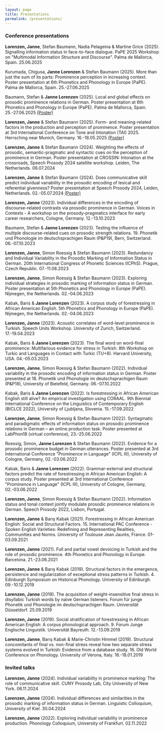 ```yaml
---
layout: page
title: Presentations
permalink: /presentations/
---
```


### Conference presentations

**Lorenzen, Janne**, Stefan Baumann, Nadia Pelageina & Martine Grice (2025). Signalling information status in face-to-face dialogue. PaPE 2025 Workshop on "Multimodal Information Structure and Discourse". Palma de Mallorca, Spain. 25.06.2025

Kurumada, Chigusa, **Janne Lorenzen** & Stefan Baumann (2025). More than just the sum of its parts: Prominence perception in increasing context. Poster presentation at 6th Phonetics and Phonology in Europe (PaPE). Palma de Mallorca, Spain. 25.-27.06.2025

Baumann, Stefan & **Janne Lorenzen** (2025). Local and global effects on prosodic prominence relations in German. Poster presentation at 6th Phonetics and Phonology in Europe (PaPE). Palma de Mallorca, Spain. 25.-27.06.2025 <a href = "https://osf.io/8qhdu">(Poster)</a>

**Lorenzen, Janne** & Stefan Baumann (2025). Form- and meaning-related factors in the production and perception of prominence. Poster presentation at 3rd International Conference on Tone and Intonation (TAI) 2025. Herrsching near Munich, Germany. 16.-18.05.2025 <a href = "https://osf.io/t39uz">(Poster)</a>

**Lorenzen, Janne** & Stefan Baumann (2024). Weighting the effects of prosodic, semantic-pragmatic and syntactic cues on the perception of prominence in German. Poster presentation at CROSSIN: Intonation at the crossroads, Speech Prosody 2024 satellite workshop. Leiden, The Netherlands. 06.07.2024

**Lorenzen, Janne** & Stefan Baumann (2024). Does communicative skill predict individual variability in the prosodic encoding of lexical and referential givenness? Poster presentation at Speech Prosody 2024, Leiden, Netherlands. 02.-05.07.2024 <a href = "https://osf.io/dc7am">(Poster)</a>

**Lorenzen, Janne** (2023). Individual differences in the encoding of discourse-related contrasts via prosodic prominence in German. Voices in Contexts - A workshop on the prosody-pragmatics interface for early career researchers, Cologne, Germany. 12.-13.10.2023

Baumann, Stefan & **Janne Lorenzen** (2023). Testing the influence of multiple discourse-related cues on prosodic strength relations. 19. Phonetik und Phonologie im deutschsprachigen Raum (P&P19), Bern, Switzerland. 06.-07.10.2023

**Lorenzen, Janne**, Simon Roessig & Stefan Baumann (2023). Redundancy and Individual Variability in the Prosodic Marking of Information Status in German. 20th International Congress of Phonetic Sciences (ICPhS). Prague, Czech Republic. 07.-11.08.2023

**Lorenzen, Janne**, Simon Roessig & Stefan Baumann (2023). Exploring individual strategies in prosodic marking of information status in German. Poster presentation at 5th Phonetics and Phonology in Europe (PaPE). Nijmegen, the Netherlands. 02.-04.06.2023

Kabak, Baris & **Janne Lorenzen** (2023). A corpus study of forestressing in African American English. 5th Phonetics and Phonology in Europe (PaPE). Nijmegen, the Netherlands. 02.-04.06.2023

**Lorenzen, Janne** (2023). Acoustic correlates of word-level prominence in Turkish. Speech Units Workshop. University of Zurich, Switzerland. 17.-19.04.2023

Kabak, Baris & **Janne Lorenzen** (2023). The final word on word-final prominence: Multifarious evidence for stress in Turkish. 8th Workshop on Turkic and Languages in Contact with Turkic (TU+8). Harvard University, USA. 04.-05.03.2023

**Lorenzen, Janne**, Simon Roessig & Stefan Baumann (2022). Individual variability in the prosodic encoding of information status in German. Poster presented at 18. Phonetik und Phonologie im deutschsprachigen Raum (P&P18), University of Bielefeld, Germany. 06.-07.10.2022

Kabak, Baris & **Janne Lorenzen** (2022). Is forestressing in African American English still alive? An empirical investigation using CORAAL. 9th Biennial International Conference on the Linguistics of Contemporary English (BICLCE 2022), University of Ljubljana, Slovenia. 15.-17.09.2022

**Lorenzen, Janne**, Simon Roessig & Stefan Baumann (2022). Syntagmatic and paradigmatic effects of information status on prosodic prominence relations in German – an online production task. Poster presented at LabPhon18 (virtual conference), 23.-25.06.2022

Roessig, Simon, **Janne Lorenzen** & Stefan Baumann (2022). Evidence for a prosodic prominence budget in German utterances. Poster presented at 3rd International Conference "Prominence in Language" (ICPL III), University of Cologne, Germany, 02.-03.06.2022

Kabak, Baris & **Janne Lorenzen** (2022). Grammar-external and structural factors predict the rate of forestressing in African American English: A corpus study. Poster presented at 3rd International Conference "Prominence in Language" (ICPL III), University of Cologne, Germany, 02.-03.06.2022

**Lorenzen, Janne**, Simon Roessig & Stefan Baumann (2022). Information status and tonal context jointly modulate prosodic prominence relations in German. Speech Prosody 2022, Lisbon, Portugal.

**Lorenzen, Janne** & Barış Kabak (2021). Forestressing in African American English: Social and Structural Factors. 15. International PAC Conference - Spoken English Varieties: Redefining and Representing Realities, Communities and Norms. University of Toulouse Jean Jaurès, France. 01-03.09.2021

**Lorenzen, Janne** (2021). Full and partial vowel devoicing in Turkish and the role of prosodic prominence. 4th Phonetics and Phonology in Europe. Barcelona. 21.-23.06.2021

**Lorenzen, Janne** & Barış Kabak (2019). Structural factors in the emergence, persistence and regularization of exceptional stress patterns in Turkish. 4. Edinburgh Symposium on Historical Phonology. University of Edinburgh. 09.-10.12.2019

**Lorenzen, Janne** (2019). The acquisition of weight-insensitive final stress in disyllabic Turkish words by naïve German listeners. Forum für junge Phonetik und Phonologie im deutschsprachigen Raum. Universität Düsseldorf. 25.09.2019

**Lorenzen, Janne** (2019). Social stratification of forestressing in African American English: A corpus phonological approach. 9. Forum Junge Englische Linguistik. Universität Bayreuth. 12.-13.09.2019

**Lorenzen, Janne**, Barış Kabak & Marie-Christin Himmel (2019). Structural concomitants of final vs. non-final stress reveal how two separate stress systems evolved in Turkish: Evidence from a database study. 16. Old World Conference on Phonology. University of Verona, Italy. 16.-18.01.2019

### Invited talks

**Lorenzen, Janne** (2024). Individual variability in prominence marking: The role of communicative skill. CUNY Prosody Lab, City University of New York. 06.11.2024

**Lorenzen, Janne** (2024). Individual differences and similarities in the prosodic marking of information status in German. Linguistic Colloquium, University of Kiel. 30.04.2024

**Lorenzen, Janne** (2022). Exploring individual variability in prominence production. Phonology Colloquium, University of Frankfurt. 02.11.2022